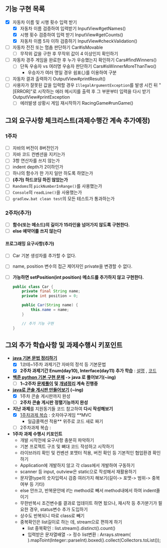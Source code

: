 ## 기능 구현 목록

- [x] 자동차 이름 및 시행 횟수 입력 받기
    - [x] 자동차 이름 검증하여 입력받기 InputView#getNames()
    - [x] 시행 횟수 검증하여 입력 받기 InputView#getCounts()
    - [x] 자동차 이름 5자 이하 검증하기 InputView#checkValidation()
- [ ] 자동차 전진 또는 멈춤 판단하기 Car#isMovable
    - [ ] 무작위 값을 구한 후 무작위 값이 4 이상인지 확인하기
- [ ] 자동차 경주 게임을 완료한 후 누가 우승했는지 확인하기 Cars#findWinners()
    - [ ] 단독 우숭자 vs 여러명 우숭자 판단하기 Cars#isWinnerMoreThanTwo()
        - 우승자가 여러 명일 경우 쉼표(,)를 이용하여 구분
- [ ] 자동차 결과 출력하기 OutputView#printResult()
- [ ] 사용자가 잘못된 값을 입력할 경우 `IllegalArgumentException`를 발생 시킨 뒤 "[ERROR]"로 시작하는 에러 메시지를 출력 후 그 부분부터 입력을 다시 받기
  OutputView#printException
    - [ ] 에러발생 상황시 게임 재시작하기 RacingGame#runGame()

## 그외 요구사항 체크리스트(과제수행간 계속 추가예정)

### 1주차

- [ ] 자바의 버전이 8버전인가
- [ ] 자바 코드 컨벤션을 지키는가
- [ ] 3항 연산자를 쓰지 않는가
- [ ] indent depth가 2이하인가
- [ ] 하나의 함수가 한 가지 일만 하도록 하였는가
- [ ] **(추가) 하드코딩 하진 않았는가**
- [ ] `Randoms`의 `pickNumberInRange()`를 사용했는가
- [ ] `Console`의 `readLine()`을 사용했는가
- [ ] `gradlew.bat clean test`의 모든 테스트가 통과하는가

### 2주차(추가)

- [ ] **함수(또는 메소드)의 길이가 15라인을 넘어가지 않도록 구현한다.**
- [ ] **else 예약어를 쓰지 않는다**

#### 프로그래밍 요구사항(추가)

- [ ] Car 기본 생성자를 추가할 수 없다.

- [ ] name, position 변수의 접근 제어자인 private을 변경할 수 없다.

- [ ] **가능하면 setPosition(int position) 메소드를 추가하지 않고 구현한다.**

  ```java
  public class Car {
      private final String name;
      private int position = 0;
  
      public Car(String name) {
          this.name = name;
      }
  
      // 추가 기능 구현
  }
  ```

## 그외 추가 학습사항 및 과제수행시 키포인트

- **[java 기본 문법 정리하기](https://github.com/is2js/exampleStudy01)**
    - [x]  1코테~1주차 과제기간 자바의 정석 등 기본문법
    - [x] **2주차 과제기간 Enum(day10), Interface(day11) 추가
      학습** : [설명](https://github.com/is2js/exampleStudy01/blob/master/readme.md)
      ,  [코드](https://github.com/is2js/exampleStudy01/tree/master/src/main/java)
- **[백준 python 기본 구현 문제](https://github.com/is2js/python_algorithm) -> java 로 풀어보기(~ing)**
    - [ ] **1~2주차 [문제풀이](https://github.com/is2js/boj_java)
      및 [개념정리](https://github.com/is2js/boj_java/blob/master/concept.md) 계속 진행중**
- **[java로 콘솔 게시판 만들어보기](https://github.com/is2js/exampleStudy01/blob/master/board.md) (~ing)**
    - [x] 1주차 콘솔 게시판까지 완성
    - [ ] **2주차 콘솔 게시판 정렬기능까지 완성**
- **지난 과제**를 지원동기들 코드 참고하여 **다시 작성해보기**
    - [x] [1주차과제 복습](https://github.com/is2js/MVC_practice/tree/master/src/main/java/baseball2Youngyooon) : 숫자야구게임 **MVC
        + 일급콜렉션 적용** 위주로 코드 새로 짜기
    - [ ] 2주차과제 복습 :
- **1주차 과제 수행시 키포인트**
    - 개발 시작전에 요구사항 충분히 파악하기
    - 기본 프로젝트 구조 및 뼈대 코드 작성하고 시작하기
    - 라이브러리 확인 및 컨벤션 포맷터 적용, 버전 확인 등 기본적인 협업환경 확인하기
    - Application에 개발하지 않고 각 class에서 개발하여 구동하기
    - scanner 등 input, outview은 static으로 작성해서 재활용하기
    - 문자열type의 숫자입력시 검증 여러가지 해보기(길이-> 포맷-> 범위-> 중복여부 등 기타)
    - else 안쓰고, 반복문안에 if는 method로 빼서 method내에서 하여 indent줄이기
    - 무한반복시 조건변수를 결과로 업데이트 하면 됬으나, 재시작 등 추가분기가 필요한 경우, status변수 추가 도입하기
    - 상수도 반복되니 따로 class로 빼기
    - 중복확인은 list길이로 하는 데, stream으로 편하게 하기
        - list 중복확인 : list.stream().distinct().count()
        - 입력받은 문자열배열 -> 정수 list변환 :  Arrays.stream( ).mapToint(Integer::parseInt).boxed().collect(Collectors.toList());







